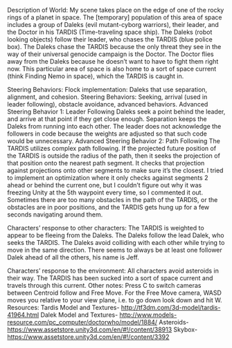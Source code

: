 Description of World:
  My scene takes place on the edge of one of the rocky rings of a planet in space. The [temporary] population of this area of space includes a group of Daleks (evil mutant-cyborg warriors), their leader, and the Doctor in his TARDIS (Time-traveling space ship).  The Daleks (robot looking objects) follow their leader, who chases the TARDIS (blue police box). The Daleks chase the TARDIS because the only threat they see in the way of their universal genocide campaign is the Doctor.  The Doctor flies away from the Daleks because he doesn’t want to have to fight them right now.  This particular area of space is also home to a sort of space current (think Finding Nemo in space), which the TARDIS is caught in.

Steering Behaviors:
  Flock implementation: Daleks that use separation, alignment, and cohesion.
Steering Behaviors:  Seeking, arrival (used in leader following), obstacle avoidance, advanced behaviors.
Advanced Steering Behavior 1: Leader Following
  Daleks seek a point behind the leader, and arrive at that point if they get close enough.  Separation keeps the Daleks from running into each other.  The leader does not acknowledge the followers in code because the weights are adjusted so that such code would be unnecessary.
Advanced Steering Behavior 2: Path Following
  The TARDIS utilizes complex path following.  If the projected future position of the TARDIS is outside the radius of the path, then it seeks the projection of that position onto the nearest path segment.  It checks that projection against projections onto other segments to make sure it’s the closest.  I tried to implement an optimization where it only checks against segments 2 ahead or behind the current one, but I couldn’t figure out why it was freezing Unity at the 5th waypoint every time, so I commented it out.  Sometimes there are too many obstacles in the path of the TARDIS, or the obstacles are in poor positions, and the TARDIS gets hung up for a few seconds navigating around them.

Characters’ response to other characters:
  The TARDIS is weighted to appear to be fleeing from the Daleks.  The Daleks follow the lead Dalek, who seeks the TARDIS.  The Daleks avoid colliding with each other while trying to move in the same direction.  There seems to always be at least one follower Dalek ahead of all the others, his name is Jeff.

Characters’ response to the environment:
  All characters avoid asteroids in their way. The TARDIS has been sucked into a sort of space current and travels through this current.
Other notes:
  Press C to switch cameras between Centroid follow and Free Move. For the Free Move camera, WASD moves you relative to your view plane, i.e. to go down look down and hit W. 
Resources:
  Tardis Model and Textures- http://tf3dm.com/3d-model/tardis-41964.html
  Dalek Model and Textures- http://www.models-resource.com/pc_computer/doctorwho/model/1884/
  Asteroids- https://www.assetstore.unity3d.com/en/#!/content/38913
  Skybox- https://www.assetstore.unity3d.com/en/#!/content/3392

